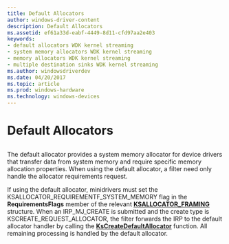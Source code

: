 ```yaml
---
title: Default Allocators
author: windows-driver-content
description: Default Allocators
ms.assetid: ef61a33d-eabf-4449-8d11-cfd97aa2e403
keywords:
- default allocators WDK kernel streaming
- system memory allocators WDK kernel streaming
- memory allocators WDK kernel streaming
- multiple destination sinks WDK kernel streaming
ms.author: windowsdriverdev
ms.date: 04/20/2017
ms.topic: article
ms.prod: windows-hardware
ms.technology: windows-devices
---
```


# Default Allocators


## <a href="" id="ddk-default-allocator-ksg"></a>


The default allocator provides a system memory allocator for device drivers that transfer data from system memory and require specific memory allocation properties. When using the default allocator, a filter need only handle the allocator requirements request.

If using the default allocator, minidrivers must set the KSALLOCATOR\_REQUIREMENTF\_SYSTEM\_MEMORY flag in the **RequirementsFlags** member of the relevant [**KSALLOCATOR\_FRAMING**](https://msdn.microsoft.com/library/windows/hardware/ff560979) structure. When an IRP\_MJ\_CREATE is submitted and the create type is KSCREATE\_REQUEST\_ALLOCATOR, the filter forwards the IRP to the default allocator handler by calling the [**KsCreateDefaultAllocator**](https://msdn.microsoft.com/library/windows/hardware/ff561641) function. All remaining processing is handled by the default allocator.

 

 




